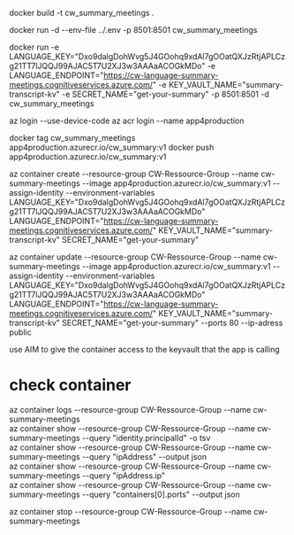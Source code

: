 

docker build -t cw_summary_meetings .   

docker run -d --env-file ../.env -p 8501:8501 cw_summary_meetings  

docker run -e LANGUAGE_KEY="Dxo9dalgDohWvg5J4GOohq9xdAl7gOOatQXJzRtjAPLCzg21TT7lJQQJ99AJAC5T7U2XJ3w3AAAaACOGkMDo" -e LANGUAGE_ENDPOINT="https://cw-language-summary-meetings.cognitiveservices.azure.com/" -e KEY_VAULT_NAME="summary-transcript-kv" -e SECRET_NAME="get-your-summary" -p 8501:8501 -d cw_summary_meetings  

az login --use-device-code
az acr login --name app4production   

docker tag cw_summary_meetings app4production.azurecr.io/cw_summary:v1
docker push app4production.azurecr.io/cw_summary:v1 

az container create --resource-group CW-Ressource-Group --name cw-summary-meetings --image app4production.azurecr.io/cw_summary:v1 --assign-identity --environment-variables LANGUAGE_KEY="Dxo9dalgDohWvg5J4GOohq9xdAl7gOOatQXJzRtjAPLCzg21TT7lJQQJ99AJAC5T7U2XJ3w3AAAaACOGkMDo" LANGUAGE_ENDPOINT="https://cw-language-summary-meetings.cognitiveservices.azure.com/" KEY_VAULT_NAME="summary-transcript-kv" SECRET_NAME="get-your-summary"   

az container update --resource-group CW-Ressource-Group --name cw-summary-meetings --image app4production.azurecr.io/cw_summary:v1 --assign-identity --environment-variables LANGUAGE_KEY="Dxo9dalgDohWvg5J4GOohq9xdAl7gOOatQXJzRtjAPLCzg21TT7lJQQJ99AJAC5T7U2XJ3w3AAAaACOGkMDo" LANGUAGE_ENDPOINT="https://cw-language-summary-meetings.cognitiveservices.azure.com/" KEY_VAULT_NAME="summary-transcript-kv" SECRET_NAME="get-your-summary" --ports 80 --ip-adress public  


use AIM to give the container access to the keyvault that the app is calling

# check container
az container logs --resource-group CW-Ressource-Group --name cw-summary-meetings  
az container show --resource-group CW-Ressource-Group --name cw-summary-meetings --query "identity.principalId" -o tsv           
az container show --resource-group CW-Ressource-Group --name cw-summary-meetings --query "ipAddress" --output json         
az container show --resource-group CW-Ressource-Group --name cw-summary-meetings --query "ipAddress.ip"         
az container show --resource-group CW-Ressource-Group --name cw-summary-meetings --query "containers[0].ports" --output json       

az container stop --resource-group CW-Ressource-Group --name cw-summary-meetings        
